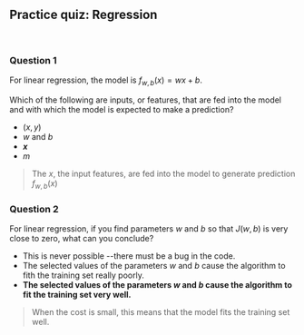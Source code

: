 ## Practice quiz: Regression

<br>

### Question 1

For linear regression, the model is $f_{w,b}(x) = wx + b$.

Which of the following are inputs, or features, that are fed into the model and with which the model is expected to make a prediction?

- $(x,y)$
- $w$ and $b$
- **$x$**
- $m$

> The $x$, the input features, are fed into the model to generate prediction $f_{w,b}(x)$

### Question 2

For linear regression, if you find parameters $w$ and $b$ so that $J(w,b)$ is very close to zero, what can you conclude?

- This is never possible --there must be a bug in the code.
- The selected values of the parameters $w$ and $b$ cause the algorithm to fith the training set really poorly.
- **The selected values of the parameters $w$ and $b$ cause the algorithm to fit the training set very well.**

> When the cost is small, this means that the model fits the training set well.
